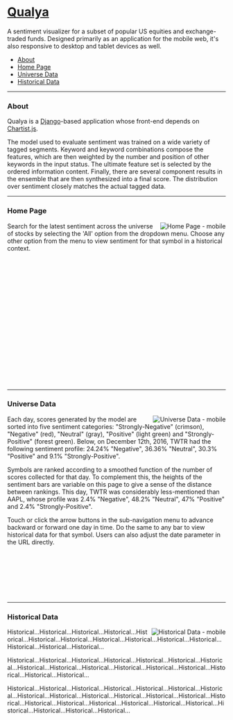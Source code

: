 <a href="http://www.qualya.us">Qualya</a>
===

A sentiment visualizer for a subset of popular US equities and exchange-traded funds. Designed primarily as an application for the mobile web, it's also responsive to desktop and tablet devices as well.

* <a href="#about">About</a>
* <a href="#home-page">Home Page</a>
* <a href="#universe-data">Universe Data</a>
* <a href="#historical-data">Historical Data</a>

---
### <a name="about"></a>About

Qualya is a <a href="https://github.com/django/django">Django</a>-based application whose front-end depends on <a href="https://github.com/gionkunz/chartist-js">Chartist.js</a>.

The model used to evaluate sentiment was trained on a wide variety of tagged segments. Keyword and keyword combinations compose the features, which are then weighted by the number and position of other keywords in the input status. The ultimate feature set is selected by the ordered information content. Finally, there are several component results in the ensemble that are then synthesized into a final score. The distribution over sentiment closely matches the actual tagged data.
<br>

---
### <a name="home-page"></a>Home Page<br>

<img alt="Home Page - mobile" align="right" src="https://drive.google.com/uc?export=download&id=0B3rehuqgDPeVajEtbEctaEJ4c0U">

Search for the latest sentiment across the universe of stocks by selecting the 'All' option from the dropdown menu. Choose any other option from the menu to view sentiment for that symbol in a historical context.

<br><br><br><br><br><br><br><br><br><br><br><br><br><br><br><br><br>

---
### <a name="universe-data"></a>Universe Data<br>

<img alt="Universe Data - mobile" align="right" src="https://drive.google.com/uc?export=download&id=0B3rehuqgDPeVcFhtZkxCU05OVjA">

Each day, scores generated by the model are sorted into five sentiment categories: "Strongly-Negative" (crimson), "Negative" (red), "Neutral" (gray), "Positive" (light green) and "Strongly-Positive" (forest green). Below, on December 12th, 2016, TWTR had the following sentiment profile: 24.24% "Negative", 36.36% "Neutral", 30.3% "Positive" and 9.1% "Strongly-Positive".

Symbols are ranked according to a smoothed function of the number of scores collected for that day. To complement this, the heights of the sentiment bars are variable on this page to give a sense of the distance between rankings. This day, TWTR was considerably less-mentioned than AAPL, whose profile was 2.4% "Negative", 48.2% "Neutral", 47% "Positive" and 2.4% "Strongly-Positive".

Touch or click the arrow buttons in the sub-navigation menu to advance backward or forward one day in time. Do the same to any bar to view historical data for that symbol. Users can also adjust the date parameter in the URL directly.

<br><br><br><br><br><br>

---
### <a name="historical-data"></a>Historical Data<br>

<img alt="Historical Data - mobile" align="right" src="https://drive.google.com/uc?export=download&id=0B3rehuqgDPeVckdHemhsbG1aTTg">

Historical...Historical...Historical...Historical...Historical...Historical...Historical...Historical...Historical...Historical...Historical...Historical...Historical...Historical...

Historical...Historical...Historical...Historical...Historical...Historical...Historical...Historical...Historical...Historical...Historical...Historical...Historical...Historical...Historical...Historical...

Historical...Historical...Historical...Historical...Historical...Historical...Historical...Historical...Historical...Historical...Historical...Historical...Historical...Historical...Historical...Historical...Historical...Historical...Historical...Historical...Historical...Historical...Historical...Historical...

